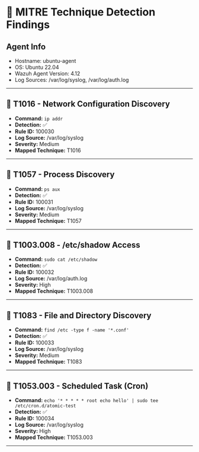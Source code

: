 # 🧠 MITRE Technique Detection Findings

## Agent Info
- Hostname: ubuntu-agent
- OS: Ubuntu 22.04
- Wazuh Agent Version: 4.12
- Log Sources: /var/log/syslog, /var/log/auth.log

---

## 🔹 T1016 - Network Configuration Discovery

- **Command:** `ip addr`
- **Detection:** ✅
- **Rule ID:** 100030
- **Log Source:** /var/log/syslog
- **Severity:** Medium
- **Mapped Technique:** T1016

---

## 🔹 T1057 - Process Discovery

- **Command:** `ps aux`
- **Detection:** ✅
- **Rule ID:** 100031
- **Log Source:** /var/log/syslog
- **Severity:** Medium
- **Mapped Technique:** T1057

---

## 🔹 T1003.008 - /etc/shadow Access

- **Command:** `sudo cat /etc/shadow`
- **Detection:** ✅
- **Rule ID:** 100032
- **Log Source:** /var/log/auth.log
- **Severity:** High
- **Mapped Technique:** T1003.008

---

## 🔹 T1083 - File and Directory Discovery

- **Command:** `find /etc -type f -name '*.conf'`
- **Detection:** ✅
- **Rule ID:** 100033
- **Log Source:** /var/log/syslog
- **Severity:** Medium
- **Mapped Technique:** T1083

---

## 🔹 T1053.003 - Scheduled Task (Cron)

- **Command:** `echo '* * * * * root echo hello' | sudo tee /etc/cron.d/atomic-test`
- **Detection:** ✅
- **Rule ID:** 100034
- **Log Source:** /var/log/syslog
- **Severity:** High
- **Mapped Technique:** T1053.003

---